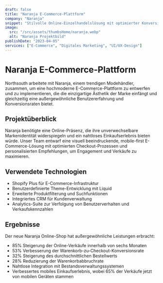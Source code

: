```yaml
---
draft: false
title: "Naranja E-Commerce-Plattform"
company: "Naranja"
snippet: "Stilvolle Online-Einzelhandelslösung mit optimierter Konversion"
image:
  src: "/src/assets/thumbsHome/naranja.webp"
  alt: "Naranja Projektbild"
publishDate: "2023-04-05"
services: ["E-Commerce", "Digitales Marketing", "UI/UX-Design"]
---
```


# Naranja E-Commerce-Plattform

Northsouth arbeitete mit Naranja, einem trendigen Modehändler, zusammen, um eine hochmoderne E-Commerce-Plattform zu entwerfen und zu implementieren, die die einzigartige Ästhetik der Marke einfängt und gleichzeitig eine außergewöhnliche Benutzererfahrung und Konversionsraten bietet.

## Projektüberblick

Naranja benötigte eine Online-Präsenz, die ihre unverwechselbare Markenidentität widerspiegeln und ein nahtloses Einkaufserlebnis bieten würde. Unser Team entwarf eine visuell beeindruckende, mobile-first E-Commerce-Lösung mit optimierten Checkout-Prozessen und personalisierten Empfehlungen, um Engagement und Verkäufe zu maximieren.

## Verwendete Technologien

- Shopify Plus für E-Commerce-Infrastruktur
- Benutzerdefinierte Theme-Entwicklung mit Liquid
- Erweiterte Produktfilterung und Suchfunktionen
- Integriertes CRM für Kundenverwaltung
- Analytics-Suite zur Verfolgung von Benutzerverhalten und Verkaufskennzahlen

## Ergebnisse

Der neue Naranja Online-Shop hat außergewöhnliche Leistungen erbracht:

- 85% Steigerung der Online-Verkäufe innerhalb von sechs Monaten
- 53% Verbesserung der Warenkorb-zu-Checkout-Konversionsrate
- 32% Steigerung des durchschnittlichen Bestellwerts
- 28% Reduzierung der Warenkorbabbruchrate
- Nahtlose Integration mit Bestandsverwaltungssystemen
- Verbessertes mobiles Einkaufserlebnis, wobei 65% der Verkäufe jetzt von mobilen Geräten stammen